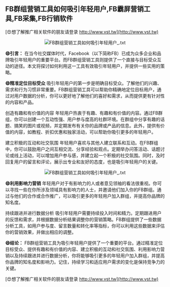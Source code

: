 ## **FB群组营销工具如何吸引年轻用户,FB霸屏营销工具,FB采集,FB行销软件**

[😍想了解推广相关软件的朋友请登录 http://www.vst.tw](http://www.vst.tw)

 <center><img src="https://vst.tw/MP4/tuiguang/png/5.png" alt="FB群组营销工具如何吸引年轻用户_.txt"></center>

**😄引言：**
在当今社交媒体时代，Facebook（以下简称FB）已成为众多企业和品牌吸引年轻用户的重要平台。而FB群组营销工具则提供了一个直接与目标受众互动的途径。本文将探讨如何利用这一工具有效吸引年轻用户，并提供一些实用的策略。

**😄精准定位目标受众**
吸引年轻用户的第一步是明确目标受众。了解他们的兴趣、需求和行为习惯非常重要。FB群组营销工具可以帮助你精确地定位目标用户，通过对用户数据的分析，你可以更好地了解他们的喜好和需求，从而提供更有针对性的内容和产品。

创造有趣和有价值的内容
年轻用户热衷于有趣、有趣和有价值的内容。通过FB群组，你可以创建一个互动性强、用户参与度高的社群环境。在群组中分享有趣的话题、搞笑的图片或视频，并定期发布有关你的品牌或产品的信息。此外，提供有价值的内容，如教程、折扣优惠和独家活动，可以帮助你吸引更多的年轻用户。

建立积极的互动和社交氛围
年轻用户喜欢与其他人建立联系和互动。在FB群组中，你可以鼓励用户之间互相交流、分享经验和观点。定期举办问答活动、话题讨论或线上活动，可以增加用户参与感，并建立起一个积极的社交氛围。同时，及时回复用户的留言和评论，展示出专业和友好的态度，也是吸引年轻用户的关键。

 <center><img src="https://vst.tw/MP4/tuiguang/png/6.png" alt="FB群组营销工具如何吸引年轻用户_.txt"></center>

**😄利用影响力营销**
年轻用户对于有影响力的人或者意见领袖的看法很重视。你可以寻找一些在你所涉及领域具有影响力的人士，并邀请他们加入你的FB群组。通过与他们的合作或合作推广，可以吸引更多的年轻用户加入群组，并提高你品牌的知名度。

持续跟进并进行数据分析
吸引年轻用户需要持续投入时间和精力。定期跟进用户的反馈和需求，并根据数据分析结果调整你的营销策略。FB群组提供了一些数据分析工具，如用户参与度、留言数量和转化率等指标，你可以利用这些数据来评估你的营销效果，并做出相应的调整。

**😄结论：**
FB群组营销工具为吸引年轻用户提供了一个重要的平台。通过精准定位目标受众、提供有趣和有价值的内容、建立积极的互动和社交氛围、利用影响力营销以及持续跟进并进行数据分析，你将能够吸引更多的年轻用户加入群组，并提高你品牌的知名度和影响力。记住，持续学习和适应用户需求的变化是保持竞争力的关键。

[😍想了解推广相关软件的朋友请登录 http://www.vst.tw](http://www.vst.tw)



